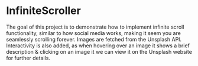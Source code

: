 # InfiniteScroller
The goal of this project is to demonstrate how to implement infinite scroll functionality, similar to how social media works, making it seem you are seamlessly scrolling forever.
Images are fetched from the Unsplash API.
Interactivity is also added, as when hovering over an image it shows a brief description & clicking on an image it we can view it on the Unsplash website for further details.
